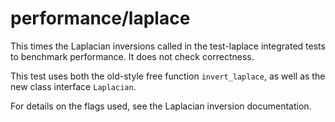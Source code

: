 performance/laplace
===================

This times the Laplacian inversions called in the test-laplace integrated tests
to benchmark performance. It does not check correctness.

This test uses both the old-style free function `invert_laplace`, as well as the
new class interface `Laplacian`.

For details on the flags used, see the Laplacian inversion documentation.

